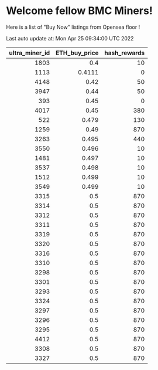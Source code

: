 # Welcome fellow BMC Miners!
Here is a list of "Buy Now" listings from Opensea floor !


Last auto update at: Mon Apr 25 09:34:00 UTC 2022


|   ultra_miner_id |   ETH_buy_price |   hash_rewards |
|-----------------:|----------------:|---------------:|
|             1803 |          0.4    |             10 |
|             1113 |          0.4111 |              0 |
|             4148 |          0.42   |             50 |
|             3947 |          0.44   |             50 |
|              393 |          0.45   |              0 |
|             4017 |          0.45   |            380 |
|              522 |          0.479  |            130 |
|             1259 |          0.49   |            870 |
|             3263 |          0.495  |            440 |
|             3550 |          0.496  |             10 |
|             1481 |          0.497  |             10 |
|             3537 |          0.498  |             10 |
|             1512 |          0.499  |             10 |
|             3549 |          0.499  |             10 |
|             3315 |          0.5    |            870 |
|             3314 |          0.5    |            870 |
|             3312 |          0.5    |            870 |
|             3311 |          0.5    |            870 |
|             3319 |          0.5    |            870 |
|             3320 |          0.5    |            870 |
|             3316 |          0.5    |            870 |
|             3310 |          0.5    |            870 |
|             3298 |          0.5    |            870 |
|             3301 |          0.5    |            870 |
|             3293 |          0.5    |            870 |
|             3324 |          0.5    |            870 |
|             3297 |          0.5    |            870 |
|             3296 |          0.5    |            870 |
|             3295 |          0.5    |            870 |
|             4412 |          0.5    |            870 |
|             3308 |          0.5    |            870 |
|             3327 |          0.5    |            870 |